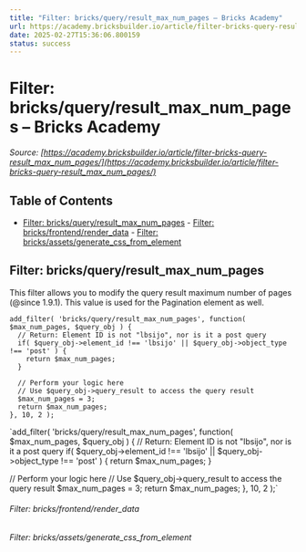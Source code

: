 ```yaml
---
title: "Filter: bricks/query/result_max_num_pages – Bricks Academy"
url: https://academy.bricksbuilder.io/article/filter-bricks-query-result_max_num_pages/
date: 2025-02-27T15:36:06.800159
status: success
---
```


# Filter: bricks/query/result_max_num_pages – Bricks Academy

*Source: [https://academy.bricksbuilder.io/article/filter-bricks-query-result_max_num_pages/](https://academy.bricksbuilder.io/article/filter-bricks-query-result_max_num_pages/)*

## Table of Contents

- [Filter: bricks/query/result_max_num_pages](#filter-bricksqueryresultmaxnumpages)
        - [Filter: bricks/frontend/render_data](#filter-bricksfrontendrenderdata)
        - [Filter: bricks/assets/generate_css_from_element](#filter-bricksassetsgeneratecssfromelement)

## Filter: bricks/query/result_max_num_pages

This filter allows you to modify the query result maximum number of pages (@since 1.9.1). This value is used for the Pagination element as well.

```
add_filter( 'bricks/query/result_max_num_pages', function( $max_num_pages, $query_obj ) {
  // Return: Element ID is not "lbsijo", nor is it a post query
  if( $query_obj->element_id !== 'lbsijo' || $query_obj->object_type !== 'post' ) {
    return $max_num_pages;
  }

  // Perform your logic here
  // Use $query_obj->query_result to access the query result
  $max_num_pages = 3;
  return $max_num_pages;
}, 10, 2 );
```

`add_filter( 'bricks/query/result_max_num_pages', function( $max_num_pages, $query_obj ) {
  // Return: Element ID is not "lbsijo", nor is it a post query
  if( $query_obj->element_id !== 'lbsijo' || $query_obj->object_type !== 'post' ) {
    return $max_num_pages;
  }

  // Perform your logic here
  // Use $query_obj->query_result to access the query result
  $max_num_pages = 3;
  return $max_num_pages;
}, 10, 2 );`

###### Filter: bricks/frontend/render_data

###### Filter: bricks/assets/generate_css_from_element


